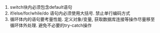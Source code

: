 1. switch块内必须包含default语句
2. if/else/for/while/do 语句内必须使用大括号. 禁止单行编码方式
3. 循环体内的语句要考量性能. 定义对象/变量, 获取数据库连接等操作尽量移至循环体外处理. 避免不必要的try-catch操作